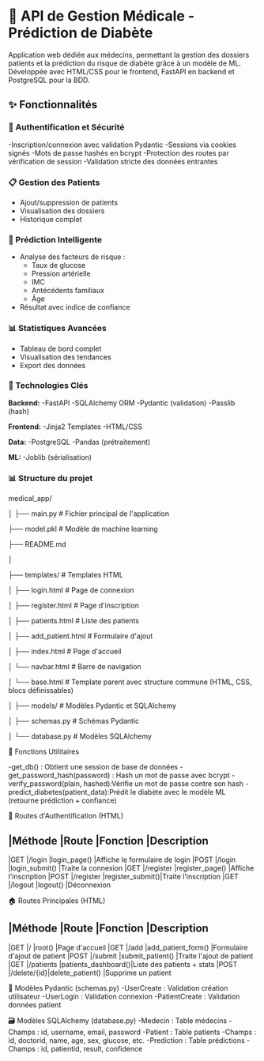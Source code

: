 # 🏥 API de Gestion Médicale - Prédiction de Diabète

Application web dédiée aux médecins, permettant la gestion des dossiers patients et la prédiction du risque de diabète grâce à un modèle de ML. Développée avec HTML/CSS pour le frontend, FastAPI en backend et PostgreSQL pour la BDD.

## ✨ Fonctionnalités

### 🔐 Authentification et Sécurité
-Inscription/connexion avec validation Pydantic
-Sessions via cookies signés
-Mots de passe hashés en bcrypt
-Protection des routes par vérification de session
-Validation stricte des données entrantes

### 📋 Gestion des Patients
- Ajout/suppression de patients
- Visualisation des dossiers
- Historique complet

### 🔮 Prédiction Intelligente
- Analyse des facteurs de risque :
  - Taux de glucose
  - Pression artérielle
  - IMC
  - Antécédents familiaux
  - Âge
- Résultat avec indice de confiance

### 📊 Statistiques Avancées
- Tableau de bord complet
- Visualisation des tendances
- Export des données

### 🔧 Technologies Clés

**Backend:**
-FastAPI
-SQLAlchemy ORM
-Pydantic (validation)
-Passlib (hash)

**Frontend:**
-Jinja2 Templates
-HTML/CSS

**Data:**
-PostgreSQL
-Pandas (prétraitement)

**ML:**
-Joblib (sérialisation)

### 📊 Structure du projet

medical_app/

│
├── main.py                # Fichier principal de l'application

├── model.pkl              # Modèle de machine learning

├── README.md

│

├── templates/             # Templates HTML

│   ├── login.html         # Page de connexion

│   ├── register.html      # Page d'inscription

│   ├── patients.html      # Liste des patients

│   ├── add_patient.html   # Formulaire d'ajout

│   ├── index.html         # Page d'accueil

│   └── navbar.html        # Barre de navigation

│   └── base.html          # Template parent avec structure commune (HTML, CSS, blocs définissables)

│
├── models/                # Modèles Pydantic et SQLAlchemy

│   ├── schemas.py         # Schémas Pydantic

│   └── database.py        # Modèles SQLAlchemy


🔄 Fonctions Utilitaires

-get_db()                      : Obtient une session de base de données
-get_password_hash(password)   : Hash un mot de passe avec bcrypt
-verify_password(plain, hashed):Vérifie un mot de passe contre son hash
-predict_diabetes(patient_data):Prédit le diabète avec le modèle ML (retourne prédiction + confiance)

🔐 Routes d'Authentification (HTML)

|Méthode	|Route	    |Fonction	      |Description
------------------------------------------------------------------------
|GET	    |/login	    |login_page()	    |Affiche le formulaire de login
|POST	    |/login	    |login_submit()	  |Traite la connexion
|GET	    |/register	|register_page()  |Affiche l'inscription
|POST	    |/register	|register_submit()|Traite l'inscription
|GET	    |/logout	  |logout()	        |Déconnexion

🏠 Routes Principales (HTML)

|Méthode	|Route	     |Fonction	          |Description
------------------------------------------------------------------------
|GET	    |/	         |root()	            |Page d'accueil
|GET	    |/add	       |add_patient_form()  |Formulaire d'ajout de patient
|POST	    |/submit	   |submit_patient()	  |Traite l'ajout de patient
|GET	    |/patients	 |patients_dashboard()|Liste des patients + stats
|POST	    |/delete/{id}|delete_patient()	  |Supprime un patient

🧩 Modèles Pydantic (schemas.py)
-UserCreate : Validation création utilisateur
-UserLogin : Validation connexion
-PatientCreate : Validation données patient

🗃️ Modèles SQLAlchemy (database.py)
-Medecin : Table médecins        -Champs : id, username, email, password
-Patient : Table patients        -Champs : id, doctorid, name, age, sex, glucose, etc.
-Prediction : Table prédictions  -Champs : id, patientid, result, confidence